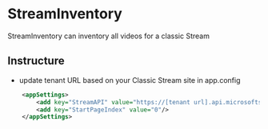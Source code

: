 # StreamInventory

StreamInventory can inventory all videos for a classic Stream

## Instructure

* update tenant URL based on your Classic Stream site in app.config
```XML
    <appSettings>
        <add key="StreamAPI" value="https://[tenant url].api.microsoftstream.com"/>
        <add key="StartPageIndex" value="0"/>
    </appSettings>
```

